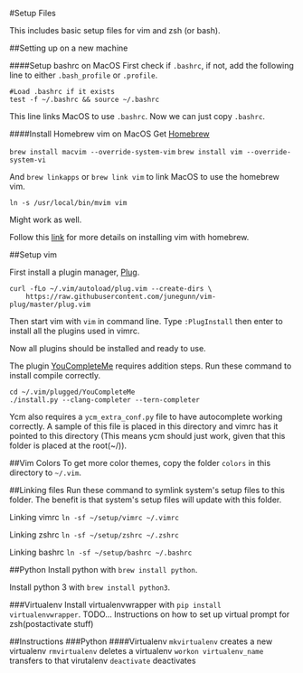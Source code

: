 #Setup Files

This includes basic setup files for vim and zsh (or bash).


##Setting up on a new machine

####Setup bashrc on MacOS
First check if `.bashrc`, if not, add the following line to either `.bash_profile` or `.profile`.

```
#Load .bashrc if it exists
test -f ~/.bashrc && source ~/.bashrc
```

This line links MacOS to use `.bashrc`. Now we can just copy `.bashrc`.

####Install Homebrew vim on MacOS
Get [Homebrew](http://brew.sh/)

```brew install macvim --override-system-vim```
```brew install vim --override-system-vi```

And `brew linkapps` or `brew link vim` to link MacOS to use the homebrew vim.

```ln -s /usr/local/bin/mvim vim```

Might work as well.

Follow this [link](http://stackoverflow.com/questions/21694327/installing-vim-with-homebrew) for more details on installing vim with homebrew.

##Setup vim

First install a plugin manager, [Plug](https://github.com/junegunn/vim-plug).

```
curl -fLo ~/.vim/autoload/plug.vim --create-dirs \
    https://raw.githubusercontent.com/junegunn/vim-plug/master/plug.vim
```

Then start vim with `vim` in command line.
Type `:PlugInstall` then enter to install all the plugins used in vimrc.

Now all plugins should be installed and ready to use.

The plugin [YouCompleteMe](https://github.com/Valloric/YouCompleteMe) requires addition steps.
Run these command to install compile correctly.

```
cd ~/.vim/plugged/YouCompleteMe
./install.py --clang-completer --tern-completer
```

Ycm also requires a `ycm_extra_conf.py` file to have autocomplete working correctly. A sample of this file is placed in this directory and vimrc has it pointed to this directory (This means ycm should just work, given that this folder is placed at the root(~/)).

##Vim Colors
To get more color themes, copy the folder `colors` in this directory to `~/.vim`.

##Linking files
Run these command to symlink system's setup files to this folder. The benefit is that system's setup files will update with this folder.

Linking vimrc
```ln -sf ~/setup/vimrc ~/.vimrc```

Linking zshrc
```ln -sf ~/setup/zshrc ~/.zshrc```

Linking bashrc
```ln -sf ~/setup/bashrc ~/.bashrc```

##Python
Install python with ```brew install python```.

Install python 3 with ```brew install python3```.

###Virtualenv
Install virtualenvwrapper with ```pip install virtualenvwrapper```.
TODO... Instructions on how to set up virtual prompt for zsh(postactivate stuff)








##Instructions
###Python
####Virtualenv
`mkvirtualenv` creates a new virtualenv
`rmvirtualenv` deletes a virtualenv
`workon virtualenv_name` transfers to that virutalenv
`deactivate` deactivates
